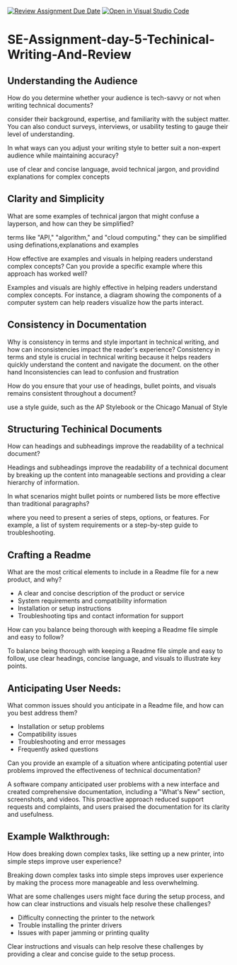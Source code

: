 [![Review Assignment Due Date](https://classroom.github.com/assets/deadline-readme-button-22041afd0340ce965d47ae6ef1cefeee28c7c493a6346c4f15d667ab976d596c.svg)](https://classroom.github.com/a/Zmd26HDi)
[![Open in Visual Studio Code](https://classroom.github.com/assets/open-in-vscode-2e0aaae1b6195c2367325f4f02e2d04e9abb55f0b24a779b69b11b9e10269abc.svg)](https://classroom.github.com/online_ide?assignment_repo_id=15528073&assignment_repo_type=AssignmentRepo)
# SE-Assignment-day-5-Techinical-Writing-And-Review

## Understanding the Audience
How do you determine whether your audience is tech-savvy or not when writing technical documents?

 consider their background, expertise, and familiarity with the subject matter. You can also conduct surveys, interviews, or usability testing to gauge their level of understanding.

In what ways can you adjust your writing style to better suit a non-expert audience while maintaining accuracy?

use of clear and concise language, avoid technical jargon, and providind explanations for complex concepts

## Clarity and Simplicity
What are some examples of technical jargon that might confuse a layperson, and how can they be simplified?

terms like "API," "algorithm," and "cloud computing." they can be simplified using definations,explanations and examples

How effective are examples and visuals in helping readers understand complex concepts? Can you provide a specific example where this approach has worked well?

Examples and visuals are highly effective in helping readers understand complex concepts. For instance, a diagram showing the components of a computer system can help readers visualize how the parts interact.

## Consistency in Documentation
Why is consistency in terms and style important in technical writing, and how can inconsistencies impact the reader's experience?
Consistency in terms and style is crucial in technical writing because it helps readers quickly understand the content and navigate the document. 
on the other hand Inconsistencies can lead to confusion and frustration

How do you ensure that your use of headings, bullet points, and visuals remains consistent throughout a document?


use a style guide, such as the AP Stylebook or the Chicago Manual of Style

## Structuring Techinical Documents
How can headings and subheadings improve the readability of a technical document?


Headings and subheadings improve the readability of a technical document by breaking up the content into manageable sections and providing a clear hierarchy of information.

In what scenarios might bullet points or numbered lists be more effective than traditional paragraphs?

where you need to present a series of steps, options, or features. For example, a list of system requirements or a step-by-step guide to troubleshooting.

## Crafting a Readme
What are the most critical elements to include in a Readme file for a new product, and why?

- A clear and concise description of the product or service
- System requirements and compatibility information
- Installation or setup instructions
- Troubleshooting tips and contact information for support

How can you balance being thorough with keeping a Readme file simple and easy to follow?

To balance being thorough with keeping a Readme file simple and easy to follow, use clear headings, concise language, and visuals to illustrate key points.

## Anticipating User Needs:
What common issues should you anticipate in a Readme file, and how can you best address them?

- Installation or setup problems
- Compatibility issues
- Troubleshooting and error messages
- Frequently asked questions

Can you provide an example of a situation where anticipating potential user problems improved the effectiveness of technical documentation?

A software company anticipated user problems with a new interface and created comprehensive documentation, including a "What's New" section, screenshots, and videos. This proactive approach reduced support requests and complaints, and users praised the documentation for its clarity and usefulness.

## Example Walkthrough:
How does breaking down complex tasks, like setting up a new printer, into simple steps improve user experience?

Breaking down complex tasks into simple steps improves user experience by making the process more manageable and less overwhelming. 

What are some challenges users might face during the setup process, and how can clear instructions and visuals help resolve these challenges?

- Difficulty connecting the printer to the network
- Trouble installing the printer drivers
- Issues with paper jamming or printing quality

Clear instructions and visuals can help resolve these challenges by providing a clear and concise guide to the setup process.